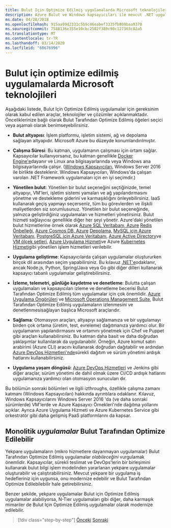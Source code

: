 ```yaml
---
title: Bulut Için Optimize Edilmiş uygulamalarda Microsoft teknolojileri
description: Azure Bulut ve Windows kapsayıcıları ile mevcut .NET uygulamalarını modernize edin | Bulut Için Optimize Edilmiş uygulamalarda Microsoft teknolojileri
ms.date: 04/28/2018
ms.openlocfilehash: 915aa99d2331c5b9c46eabef3335fb809baa9370
ms.sourcegitcommit: 7588136e355e10cbc2582f389c90c127363c02a5
ms.translationtype: MT
ms.contentlocale: tr-TR
ms.lasthandoff: 03/14/2020
ms.locfileid: "68676996"
---
```

# <a name="microsoft-technologies-in-cloud-optimized-applications"></a>Bulut için optimize edilmiş uygulamalarda Microsoft teknolojileri

Aşağıdaki listede, Bulut Için Optimize Edilmiş uygulamalar için gereksinim olarak kabul edilen araçlar, teknolojiler ve çözümler açıklanmaktadır. Önceliklerinize bağlı olarak Bulut Tarafından Optimize Edilmiş öğeleri seçici veya aşamalı olarak benimseyebilirsiniz.

- **Bulut altyapısı**: İşlem platformu, işletim sistemi, ağ ve depolama sağlayan altyapıdır. Microsoft Azure bu düzeyde konumlandırılmıştır.

- **Çalışma Süresi**: Bu katman, uygulamanın çalışması için ortam sağlar. Kapsayıcılar kullanıyorsanız, bu katman genellikle [Docker Engine'e](https://docs.docker.com/engine/)dayanır ve Linux ana bilgisayarlarında veya Windows ana bilgisayarlarında çalışır. ([Windows Kapsayıcıları,](https://docs.microsoft.com/virtualization/windowscontainers/about/) Windows Server 2016 ile birlikte desteklenir. Windows Kapsayıcıları, Windows'da çalışan varolan .NET Framework uygulamaları için en iyi seçimdir.)

- **Yönetilen bulut**: Yönetilen bir bulut seçeneğini seçtiğinizde, temel altyapıyı, VM'leri, işletim sistemi yamaları ve ağ yapılandırmasını yönetme ve destekleme giderini ve karmaşıklığını önleyebilirsiniz. IaaS kullanarak geçiş yapmayı seçerseniz, tüm bu görevlerden ve ilişkili maliyetlerden siz sorumlusunuz. Yönetilen bir bulut seçeneğinde, yalnızca geliştirdiğiniz uygulamaları ve hizmetleri yönetirsiniz. Bulut hizmeti sağlayıcısı genellikle diğer her şeyi yönetir. Azure'daki yönetilen bulut hizmetlerine örnek olarak [Azure SQL Veritabanı, Azure](https://azure.microsoft.com/services/sql-database) [Redis Önbelleği,](https://azure.microsoft.com/services/cache/) [Azure Cosmos DB, Azure](https://azure.microsoft.com/services/cosmos-db/) [Depolama,](https://azure.microsoft.com/services/storage/) [MySQL için Azure Veritabanı,](https://azure.microsoft.com/services/mysql/) [PostgreSQL için Azure Veritabanı,](https://azure.microsoft.com/services/postgresql/) [Azure Active Directory](https://azure.microsoft.com/services/active-directory/)ve [VM ölçek setleri,](https://azure.microsoft.com/services/virtual-machine-scale-sets/) [Azure Uygulama Hizmeti](https://azure.microsoft.com/services/app-service/)ve Azure [Kubernetes Hizmeti](https://azure.microsoft.com/services/container-service/)gibi yönetilen işlem hizmetleri verilebilir.

- **Uygulama geliştirme**: Kapsayıcılarda çalışan uygulamalar oluştururken birçok dil arasından seçim yapabilirsiniz. Bu kılavuz [.NET'e](https://www.microsoft.com/net)odaklanır, ancak Node.js, Python, Spring/Java veya Go gibi diğer dilleri kullanarak kapsayıcı tabanlı uygulamalar geliştirebilirsiniz.

- **İzleme, telemetri, günlüğe kaydetme ve denetleme**: Bulutta çalışan uygulamaları ve kapsayıcıları izleme ve denetleme becerisi Bulut Tarafından Optimize Edilmiş tüm uygulamalar için çok önemlidir. [Azure Uygulama Öngörüleri](https://azure.microsoft.com/services/application-insights/) ve [Microsoft Operations Management Suite,](https://www.microsoft.com/cloud-platform/operations-management-suite) Bulut Tarafından Optimize Edilmiş uygulamaların izlenmesini ve denetlenmesisağlayan başlıca Microsoft araçlarıdır.

- **Sağlama**: Otomasyon araçları, altyapıyı sağlamanıza ve bir uygulamayı birden çok ortama (üretim, test, evreleme) dağıtmanıza yardımcı olur. Bir uygulamanın yapılandırmasını ve ortamını yönetmek için Chef ve Puppet gibi araçları kullanabilirsiniz. Bu katman daha basit ve daha doğrudan yaklaşımlar kullanılarak da uygulanabilir. Örneğin, Azure komut satırı arabirimi (Azure CLI) aracını kullanarak doğrudan dağıtabilir ve ardından [Azure DevOps Hizmetleri'nde](https://azure.microsoft.com/services/devops/)sürekli dağıtım ve sürüm yönetimi ardışık hatlarını kullanabilirsiniz.

- **Uygulama yaşam döngüsü**: [Azure DevOps Hizmetleri](https://azure.microsoft.com/services/devops/) ve Jenkins gibi diğer araçlar, sürüm yönetimi de dahil olmak üzere CI/CD ardışık hatlarını uygulamanıza yardımcı olan otomasyon sunucuları dır.

Bu bölümün sonraki bölümleri ve ilgili izthroughs, özellikle çalışma zamanı katmanı (Windows Kapsayıcıları) hakkında ayrıntılara odaklanır. Kılavuz, Windows Kapsayıcılarını Windows Server 2016 'da (ve daha sonraki sürümlerde) VM'lerde ve Azure Kapsayıcı Örnekleri'nde dağıtma yollarını açıklar. Ayrıca Azure Uygulama Hizmeti ve Azure Kubernetes Service gibi orkestratör gibi daha gelişmiş PaaS platformlarını da kapsar.

## <a name="monolithic-applications-can-be-cloud-optimized"></a>Monolitik *uygulamalar* Bulut Tarafından Optimize Edilebilir

Yekpare uygulamaların (mikro hizmetlere dayanmayan uygulamalar) Bulut Tarafından Optimize Edilmiş uygulamalar *olabileceğini* vurgulamak önemlidir. Kapsayıcılar, sürekli teslimat ve DevOps'lerin bir birleşimini kullanarak bulut bilgi işlem modelinden yararlanan yekpare uygulamalar oluşturabilir ve çalıştırabilirsiniz. Mevcut yekpare bir uygulama iş hedefleriniz için uygunsa, onu modernize edebilir ve Bulut Tarafından Optimize Edilebilebilir hale getirebilirsiniz.

Benzer şekilde, yekpare uygulamalar Bulut için Optimize Edilmiş uygulamalar alabiliyorsa, N-Tier uygulamaları gibi diğer, daha karmaşık mimariler de Bulut Için Optimize Edilmiş uygulamalar olarak modernize edilebilir.

>[!div class="step-by-step"]
>[Önceki](reasons-to-modernize-existing-net-apps-to-cloud-optimized-applications.md)
>[Sonraki](what-about-cloud-native-applications.md)
